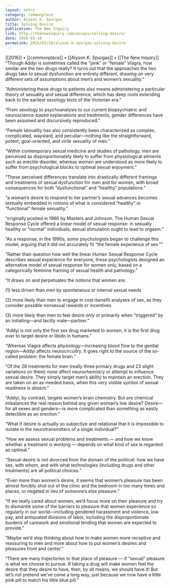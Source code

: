 ```yaml
---
layout: entry
category: commonplace
author: Alyson K. Spurgas
title: Solving Desire
publication: The New Inquiry
link: http://thenewinquiry.com/essays/solving-desire/
date: 2016-03-10
permalink: 2016/03/10/alyson-k-spurgas-solving-desire
---
```


[[2016]] • [[commonplace]] • [[Alyson K. Spurgas]] • [[The New Inquiry]]
 
“Though Addyi is sometimes called the “pink” or “female” Viagra, how similar are the two drugs really? It turns out that the approaches the two drugs take to sexual dysfunction are entirely different, drawing on very different sets of assumptions about men’s and women’s sexuality.”

“Administering these drugs to patients also means administering a particular theory of sexuality and sexual difference, which has deep roots extending back to the earliest sexology texts of the Victorian era.”

“From sexology to psychoanalysis to our current biopsychiatric and neuroscience-based explanations and treatments, gender differences have been assumed and discursively reproduced.”

“Female sexuality has also consistently been characterized as complex, complicated, wayward, and peculiar—nothing like the straightforward, potent, goal-oriented, and virile sexuality of men.”

“Within contemporary sexual medicine and studies of pathology, men are perceived as disproportionately likely to suffer from physiological ailments such as erectile disorder, whereas women are understood as more likely to suffer from psychological blocks to optimal sexual enjoyment.”

“These perceived differences translate into drastically different framings and treatments of sexual dysfunction for men and for women, with broad consequences for both “dysfunctional” and “healthy” populations.”

“a woman’s desire to respond to her partner’s sexual advances becomes textually embedded in notions of what is considered “healthy” or “functional” female sexuality.”

“originally posited in 1966 by Masters and Johnson. The Human Sexual Response Cycle offered a linear model of sexual response: in sexually healthy or “normal” individuals, sexual stimulation ought to lead to orgasm.”

“As a response, in the 1990s, some psychologists began to challenge this model, arguing that it did not accurately fit “the female experience of sex.””

“Rather than question how well the linear Human Sexual Response Cycle describes sexual experience for everyone, these psychologists designed an alternative model of sexual response for women only, based on a categorically feminine framing of sexual health and pathology.”

“It draws on and perpetuates the notions that women are:

(1) less driven than men by spontaneous or internal sexual needs

(2) more likely than men to engage in cost-benefit analyses of sex, as they consider possible nonsexual rewards or incentives

(3) more likely than men to feel desire only or primarily when “triggered” by an initiating—and tacitly male—partner.”

“Addyi is not only the first sex drug marketed to women; it is the first drug ever to target desire or libido in humans.”

“Whereas Viagra affects physiology—increasing blood flow to the genital region—Addyi affects neurocircuitry. It goes right to the source of the so-called problem: the female brain.”

“Of the 26 treatments for men (really three primary drugs and 23 slight variations on them) none affect neurochemistry or attempt to influence sexual desire. They simply target men’s ability to maintain an erection. They are taken on an as-needed basis, when this very visible symbol of sexual readiness is absent.”

“Addyi, by contrast, targets women’s brain chemistry. But are chemical imbalances the real reason behind any given woman’s low desire? Desire—for all sexes and genders—is more complicated than something as easily detectible as an erection.”

“What if desire is actually so subjective and relational that it is impossible to isolate in the neurotransmitters of a single individual?”

“How we assess sexual problems and treatments — and how we know whether a treatment is working — depends on what kind of sex is regarded as optimal.”

“Sexual desire is not divorced from the domain of the political: how we have sex, with whom, and with what technologies (including drugs and other treatments) are all political choices.”

“Even more than women’s desire, it seems that women’s pleasure has been almost forcibly shut out of the clinic and the bedroom in too many times and places, or negated in lieu of someone’s else pleasure.”

“If we really cared about women, we’d focus more on their pleasure and try to dismantle some of the barriers to pleasure that women experience so regularly in our world—including gendered harassment and violence, low pay, and antiquated divisions of labor, including the disproportionate burdens of carework and emotional tending that women are expected to provide.”

“Maybe we’d stop thinking about how to make women more receptive and reassuring to men and more about how to put women’s desires and pleasures front and center.”

“There are many trajectories to that place of pleasure — if “sexual” pleasure is what we choose to pursue. If taking a drug will make women feel the desire that they desire to have, then, by all means, we should have it! But let’s not pretend we’ve come a long way, just because we now have a little pink pill to match his little blue pill.”

